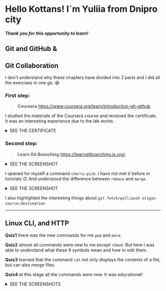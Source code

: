 # Hello Kottans! I`m Yuliia from Dnipro city

***Thank you for this opportunity to learn!***

## Git and GitHub &
## Git Collaboration

I don't understand why these chapters have divided into 2 parts and I did all the exercises in one go. :sweat_smile:

### First step:

> **Coursera** https://www.coursera.org/learn/introduction-git-github

I studied the materials of the Coursera course and received the certificate.
It was an interesting experience due to the lab works.

<details>
<summary>SEE THE CERTIFICATE</summary>

![Coursera certificate](task_git_collaboration/coursera-course.png)

</details>

### Second step:

> **Learn Git Branching** https://learngitbranching.js.org/
<details>
<summary>SEE THE SCREENSHOT</summary>

![Learn Git Branching Screenshot](task_git_collaboration/gitbranchingBase.png)

</details>

I opened for myself a command `cherry-pick`. I have not met it before in tutorials :upside_down_face:
And understood the difference between `rebace` and `merge`.

<details>
<summary>SEE THE SCREENSHOT</summary>

![Learn Git Branching Screenshot](task_git_collaboration/gitbranchingRemoteRepo.png)

</details>

I also highlighted the interesting things about  `git fetch/pull/push origin source:destination`

---

## Linux CLI, and HTTP

__Quiz1__ there was the new commands for me `pwd` and `more`.  

__Quiz2__ almost all commands were new to me except `chmod`. But here I was able to understand what these 9 symbols mean and how to edit them.  

__Quiz3__ learned that the command `cat` not only displays the contents of a file, but can also merge files.  

__Quiz4__ at this stage all the commands were new. It was educational!

<details>
<summary>SEE THE SCREENSHOTS</summary>

![Learn Linux Commands](task_linux_cli/quiz-1.png)
![Learn Linux Commands](task_linux_cli/quiz-2.png)
![Learn Linux Commands](task_linux_cli/quiz-3.png)
![Learn Linux Commands](task_linux_cli/quiz-4.png)

</details>
